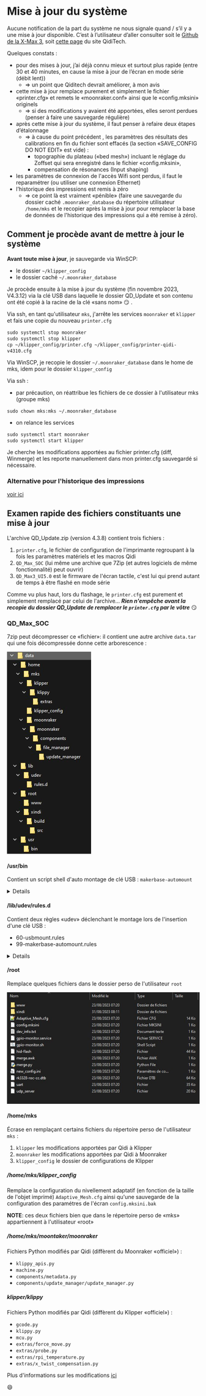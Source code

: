 # Mise à jour du système

Aucune notification de la part du système ne nous signale quand / s’il y a une mise à jour disponible.
C’est à l’utilisateur d’aller consulter soit le [Github de la X-Max 3](https://github.com/QIDITECH/QIDI_MAX3/releases), soit [cette page](https://qidi3d.com/pages/software-firmware?z_code=p12711140855145122921) du site QidiTech.

Quelques constats :

- pour des mises à jour, j’ai déjà connu mieux et surtout plus rapide (entre 30 et 40 minutes, en cause la mise à jour de l’écran en mode série (débit lent))
   - => un point que Qiditech devrait améliorer, à mon avis
- cette mise à jour remplace purement et simplement le fichier «printer.cfg» et remets le «moonraker.conf» ainsi que le «config.mksini» originels 
   - => si des modifications y avaient été apportées, elles seront perdues (penser à faire une sauvegarde régulière)
- après cette mise à jour du système, il faut penser à refaire deux étapes d’étalonnage
   - => à cause du point précédent , les paramètres des résultats des calibrations en fin du fichier sont effacés (la section «SAVE_CONFIG DO NOT EDIT» est vide) :
        - topographie du plateau («bed mesh») incluant le réglage du Zoffset qui sera enregistré dans le fichier «config.mksini»,
        - compensation de résonances (Input shaping)
- les paramètres de connexion de l'accès Wifi sont perdus, il faut le reparamétrer (ou utiliser  une connexion Ethernet)
- l’historique des impressions est remis à zéro
   - => ce point là est vraiment «pénible» (faire une sauvegarde du dossier caché `.moonraker_database` du répertoire utilisateur `/home/mks` et le recopier après la mise à jour pour remplacer la base de données de l'historique des impressions qui a été remise à zéro).

## Comment je procède avant de mettre à jour le système

**Avant toute mise à jour**, je sauvegarde via WinSCP:
- le dossier `~/klipper_config`
- le dossier caché `~/.moonraker_database`

Je procède ensuite à la mise à jour du système (fin novembre 2023, V4.3.12) via la clé USB dans laquelle le dossier QD_Update et son contenu ont été copié à la racine de la clé «sans nom» :smirk: .

Via ssh, en tant qu'utilisateur `mks`, j'arrête les services `moonraker` et `klipper` et fais une copie du nouveau `printer.cfg`

```
sudo systemctl stop moonraker
sudo systemctl stop klipper
cp ~/klipper_config/printer.cfg ~/klipper_config/printer-qidi-v4310.cfg
```

Via WinSCP, je recopie le dossier  `~/.moonraker_database` dans le home de mks, idem pour le dossier `klipper_config`

Via ssh :

- par précaution, on réattribue les fichiers de ce dossier à l'utilisateur mks (groupe mks)

```
sudo chown mks:mks ~/.moonraker_database
```

- on relance les services 

```
sudo systemctl start moonraker
sudo systemctl start klipper
```

Je cherche les modifications apportées au fichier printer.cfg (diff, Winmerge) et les reporte manuellement dans mon printer.cfg sauvegardé si nécessaire.

### Alternative pour l'historique des impressions

[voir ici](./sauvegarder_bdd_moonraker.md)

## Examen rapide des fichiers constituants une mise à jour

L'archive QD_Update.zip (version 4.3.8) contient trois fichiers :
1. `printer.cfg`, le fichier de configuration de l'imprimante regroupant à la fois les paramètres matériels et les macros Qidi
2. `QD_Max_SOC` (lui même une archive que 7Zip (et autres logiciels de même fonctionnalité) peut ouvrir)
3. `QD_Max3_UI5.0` est le firmware de l'écran tactile, c'est lui qui prend autant de temps à être flashé en mode série

Comme vu plus haut, lors du flashage, le `printer.cfg` est  purement et simplement remplacé par celui de l'archive… ***Rien n'empêche avant la recopie du dossier QD_Update de remplacer le `printer.cfg` par le vôtre*** :smirk:

### QD_Max_SOC

7zip peut décompresser ce «fichier»: il contient une autre archive `data.tar` qui une fois décompressée donne cette arborescence :

![qd_max_soc](../Images/qd_update-qd_max_soc-path.jpg)

#### /usr/bin

Contient un script shell d'auto montage de clé USB : `makerbase-automount`

<details>

```
#!/bin/sh
#$1 = <dev>

# Default options to use for mounting
AUTOMOUNT_OPTS='users'
# Default type to use for mounting
AUTOMOUNT_TYPE='auto'

# Directory to look for type-specific settings
confdir=/etc/makerbase-automount.d

# Directory to use as parent media dir for mountpoints
# mediadir=/media
mediadir=/home/mks/gcode_files

[ $(id -u) != 0 ] && {
    echo "This tool requires root permissions"
    exit 1
}

log() {
    echo "$*" | systemd-cat -p ${loglevel:-info} -t "media-automount"
}

alias debuglog="loglevel=debug log"
alias errorlog="loglevel=err log"

if ! [ "$1" ]
then
    errorlog "missing arguments! a device name must be provided"
    exit 1
else
    dev=/dev/${1##/*/}
fi

#pwtest:dev中没有对应的块文件显示但是挂载点任然存在的情况
if ! [ -b /dev/sda1 ] && [ -d /home/mks/gcode_files/sda1 ]
then
    mountpoint /home/mks/gcode_files/sda1
    if [ $?==0 ]
    then
        umount /dev/sda1
        rmdir /home/mks/gcode_files/sda1
    fi
fi
#本来想写循环，但是实际上应该不会有多次插拔情况，直接多执行两次判断就好
if ! [ -b /dev/sdb1 ] && [ -d /home/mks/gcode_files/sdb1 ]
then
    mountpoint /home/mks/gcode_files/sdb1
    if [ $?==0 ]
    then
        umount /dev/sdb1
        rmdir /home/mks/gcode_files/sdb1
    fi
fi
#pwtest:end


# Check if the device exists, if not but mounted, umount it
if ! [ -b $dev ]
then
    if grep /etc/mtab -qe "^$dev"
    then
        log "$dev device removed, umounting and cleaning $mediadir"
        if umount "$dev"
        then
            exitcode=0
        else
            exitcode=$?
            errorlog "Error umounting $dev errcode:$exitcode"
            errorlog "Command was: umount $dev"
        fi
    else
        # prevent it from failing on nonexistent devices and degrading systemctl boot
        exitcode=0
        errorlog "device doesn't exist anymore or is not a block device: $dev"
    fi

    # cleanup
    for dir in "$mediadir"/*
    do
        # Only clean non active mountpoints that have no /etc/fstab entry
        if [ -d "$dir" ] && ! mountpoint -q "$dir" && awk '$2=="'$dir'"{exit 1}' /etc/fstab; then
            rmdir "$dir"
        fi
    done
    exit $exitcode
fi

# Load additional info for the block device
eval $(blkid -po export $dev)

# Devices with unknown type will be ignored
if [ -z "$TYPE" ]
then
    debuglog "$dev has no known filesystem type, ignoring mount request"
    exit 0
fi

# Check /etc/fstab for an entry corresponding to the device
[ "$UUID" ] && fstab=$(grep /etc/fstab -e "^[^#]*${UUID}") || \
[ "$LABEL" ] && fstab=$(grep /etc/fstab -e "^[^#]*${LABEL}") || \
fstab=$(grep /etc/fstab -e "^[ \t]*$dev[ \t]")

# Don't manage devices that are already in fstab
if [ "$fstab" ]
then
    debuglog "$dev already in /etc/fstab, automount won't manage it: ${fstab#\t}"
    exit 0
fi

# directory name
# AUTOMOUNT_DIR="${mediadir}/${LABEL:-${dev##*/}}.$TYPE"
# AUTOMOUNT_DIR="${mediadir}/${LABEL:-${dev##*/}}"
AUTOMOUNT_DIR="${mediadir}/${1##*/}"

# Avoid conflicts when multiple devices have the same label
if [ -e "$AUTOMOUNT_DIR" ] && mountpoint -q "$AUTOMOUNT_DIR"
then
    dups=$(find "${AUTOMOUNT_DIR}*" -maxdepth 0 -printf '.' | wc -c)
    AUTOMOUNT_DIR="${AUTOMOUNT_DIR}_$((dups+1))"
fi

# Load Filesystem-specific configuration for mounting
if [ -e "$confdir/$TYPE" ]
then
    debuglog "loading configuration for fs type $TYPE"
    . "$confdir/$TYPE"
elif [ -e "$confdir/auto" ]
then
    . "$confdir/auto"
fi


log "mounting device $dev in $AUTOMOUNT_DIR"
mkdir -p "$AUTOMOUNT_DIR"
if mount -t "$AUTOMOUNT_TYPE" -o "$AUTOMOUNT_OPTS" "$dev" "$AUTOMOUNT_DIR"
then
    # Notify
    username="$(ps au | awk '$11 ~ /^xinit/ { print $1; exit }')"
    [ "$username" ] && DISPLAY=:0 runuser -u "$username" xdg-open "$AUTOMOUNT_DIR"
    log "Device successfully mounted: $AUTOMOUNT_DIR"
#    exit 0
else
    errorlog "Mount error: $?"
    errorlog "Command was : mount -t $AUTOMOUNT_TYPE -o $AUTOMOUNT_OPTS $dev $AUTOMOUNT_DIR"

    rmdir "$AUTOMOUNT_DIR"
#    exit 1
fi
```
  
</details>

#### /lib/udev/rules.d

Contient deux règles «udev» déclenchant le montage lors de l'insertion d'une clé USB :
- 60-usbmount.rules
- 99-makerbase-automount.rules

<details>

***60-usbmount.rules***
```
# KERNEL=="sd[a-z]", NAME="%k", SYMLINK+="%k", GROUP="users"

# ACTION=="add", KERNEL=="sd[a-z][0-9]", SYMLINK+="%k", GROUP="users", NAME="%k"

# ACTION=="add", KERNEL=="sd[a-z][0-9]", RUN+="/bin/mkdir -p /home/mks/gcode_files/%k"

# ACTION=="add", KERNEL=="sd[a-z][0-9]", RUN+="/bin/systemd-mount --no-block --collect /dev/%k /home/mks/gcode_files/%k"

# ACTION=="remove", KERNEL=="sd[a-z][0-9]", RUN+="/bin/systemd-umount /home/mks/gcode_files/%k"

# ACTION=="remove", KERNEL=="sd[a-z][0-9]", RUN+="/bin/rm -rf /home/mks/gcode_files/%k"

# mount the device when added
KERNEL=="sd[a-z]*", ACTION=="add",  	RUN+="/usr/bin/systemctl --no-block restart makerbase-automount@%k.service"

# clean up after device removal
KERNEL=="sd[a-z]*", ACTION=="remove",	RUN+="/usr/bin/systemctl --no-block restart makerbase-automount@%k.service"
```

***99-makerbase-automount.rules***
```
# none
```

</details>

#### /root

Remplace quelques fichiers dans le dossier perso de l'utilisateur `root`

![root](../Images/dossiers-data-tar-root.jpg)

#### /home/mks

Écrase en remplaçant certains fichiers du répertoire perso de l'utilisateur `mks` :

1. `klipper` les modifications apportées par Qidi à Klipper
2. `moonraker` les modifications apportées par Qidi à Moonraker
3. `klipper_config` le dossier de configurations de Klipper

##### /home/mks/klipper_config

Remplace la configuration du nivellement adaptatif (en fonction de la taille de l'objet imprimé) `Adaptive_Mesh.cfg` ainsi qu'une sauvegarde de la configuration des paramétres de l'écran `config.mksini.bak`

**NOTE**: ces deux fichiers bien que dans le répertoire perso de «mks» appartiennent à l'utilisateur «root»

##### /home/mks/moontaker/moonraker

Fichiers Python modifiés par Qidi (diffèrent du Moonraker «officiel») :

- `klippy_apis.py`
- `machine.py`
- `components/metadata.py`
- `components/update_manager/update_manager.py`

##### klipper/klippy

Fichiers Python modifiés par Qidi (diffèrent du Klipper «officiel») :

- `gcode.py`
- `klippy.py`
- `mcu.py`
- `extras/force_move.py`
- `extras/probe.py`
- `extras/rpi_temperature.py`
- `extras/x_twist_compensation.py`

Plus d'informations sur les modifications [ici](./git-klipper-moonraker.md)

:smile:
